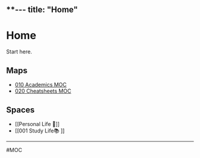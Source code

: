 **---
	title: "Home"
---
# Home 
Start here.

## Maps
- [010 Academics MOC](010%20Academics%20MOC.md)
- [020 Cheatsheets MOC](020%20Cheatsheets%20MOC.md)

## Spaces
- [[Personal Life 🏡]]
- [[001 Study Life📚 ]]
---
#MOC
